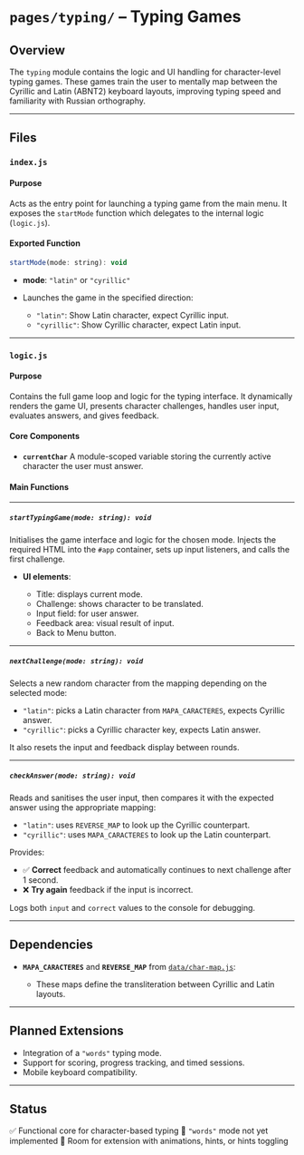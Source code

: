 # `pages/typing/` – Typing Games

## Overview

The `typing` module contains the logic and UI handling for character-level typing games. These games train the user to mentally map between the Cyrillic and Latin (ABNT2) keyboard layouts, improving typing speed and familiarity with Russian orthography.

---

## Files

### `index.js`

#### Purpose

Acts as the entry point for launching a typing game from the main menu. It exposes the `startMode` function which delegates to the internal logic (`logic.js`).

#### Exported Function

```js
startMode(mode: string): void
```

* **mode**: `"latin"` or `"cyrillic"`
* Launches the game in the specified direction:

  * `"latin"`: Show Latin character, expect Cyrillic input.
  * `"cyrillic"`: Show Cyrillic character, expect Latin input.

---

### `logic.js`

#### Purpose

Contains the full game loop and logic for the typing interface. It dynamically renders the game UI, presents character challenges, handles user input, evaluates answers, and gives feedback.

#### Core Components

* **`currentChar`**
  A module-scoped variable storing the currently active character the user must answer.

#### Main Functions

---

##### `startTypingGame(mode: string): void`

Initialises the game interface and logic for the chosen mode. Injects the required HTML into the `#app` container, sets up input listeners, and calls the first challenge.

* **UI elements**:

  * Title: displays current mode.
  * Challenge: shows character to be translated.
  * Input field: for user answer.
  * Feedback area: visual result of input.
  * Back to Menu button.

---

##### `nextChallenge(mode: string): void`

Selects a new random character from the mapping depending on the selected mode:

* `"latin"`: picks a Latin character from `MAPA_CARACTERES`, expects Cyrillic answer.
* `"cyrillic"`: picks a Cyrillic character key, expects Latin answer.

It also resets the input and feedback display between rounds.

---

##### `checkAnswer(mode: string): void`

Reads and sanitises the user input, then compares it with the expected answer using the appropriate mapping:

* `"latin"`: uses `REVERSE_MAP` to look up the Cyrillic counterpart.
* `"cyrillic"`: uses `MAPA_CARACTERES` to look up the Latin counterpart.

Provides:

* ✅ **Correct** feedback and automatically continues to next challenge after 1 second.
* ❌ **Try again** feedback if the input is incorrect.

Logs both `input` and `correct` values to the console for debugging.

---

## Dependencies

* **`MAPA_CARACTERES`** and **`REVERSE_MAP`** from [`data/char-map.js`](../../data/char-map.js):

  * These maps define the transliteration between Cyrillic and Latin layouts.

---

## Planned Extensions

* Integration of a `"words"` typing mode.
* Support for scoring, progress tracking, and timed sessions.
* Mobile keyboard compatibility.

---

## Status

✅ Functional core for character-based typing
🧩 `"words"` mode not yet implemented
🔧 Room for extension with animations, hints, or hints toggling